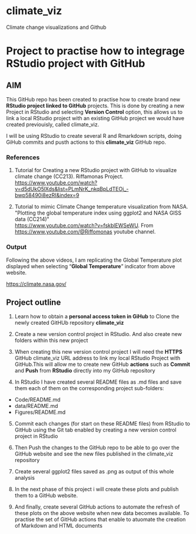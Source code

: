 # climate_viz
Climate change visualizations and Github

# Project to practise how to integrage RStudio project with GitHub 

## AIM

This GitHub repo has been created to practise how to create brand new **RStudio project linked to GitHub** projects. This is done by creating a new Project in RStudio and selecting **Version Control** option, this allows us to link a local RStudio project with an existing GitHub project we would have created previouisly, called climate_viz.

I will be using RStudio to create several R and Rmarkdown scripts, doing GiHub commits and pusth actions to this **climate_viz** GitHub repo. 

### References

1. Tutorial for Creating a new RStudio project with GitHub to visualize climate change (CC213). Riffamonas Project. 
https://www.youtube.com/watch?v=d5dUkO5lXds&list=PLmNrK_nkqBpLdTEOj_-bwp58490i8ezRI&index=9

2. Tutorial to mimic Climate Change temperature visualization from NASA. "Plotting the global temperature index using ggplot2 and NASA GISS data (CC214)"  
https://www.youtube.com/watch?v=fskblEWSeWU. From https://www.youtube.com/@Riffomonas youtube channel.

### Output

Following the above videos, I am replicating the Global Temperature plot displayed when selecting “**Global Temperature**” indicator from above website.

https://climate.nasa.gov/

## Project outline

1. Learn how to obtain a **personal access token in GiHub** to Clone the newly created GitHUb repository **climate_viz**

2. Create a new version control project in RStudio. And also create new folders within this new project

3. When creating this new version control project I will need the **HTTPS** GitHub climate_viz URL address to link my local RStudio Project with GitHub.This will allow me to create new GitHub **actions** such as **Commit** and **Push** from **RStudio** directly into my GitHub repository

4. In RStudio I have created several README files as .md files and save them each of them on the corresponding project sub-folders:
- Code/README.md
- data/README.md
- Figures/README.md

5. Commit each changes (for start on these README files) from RStudio to GitHub using the Git tab enabled by creating a new version control project in RStudio

6. Then Push the changes to the GitHub repo to be able to go over the GitHub website and see the new files published in the climate_viz repository

7. Create several ggplot2 files saved as .png as output of this whole analysis

8. In the next phase of this project i will create these plots and publish them to a GitHub website. 

9. And finally, create several GitHub actions to automate the refresh of these plots on the above website when new data becomes available. To practise the set of GitHub actions that enable to atuomate the creation of Markdown and HTML documents 
